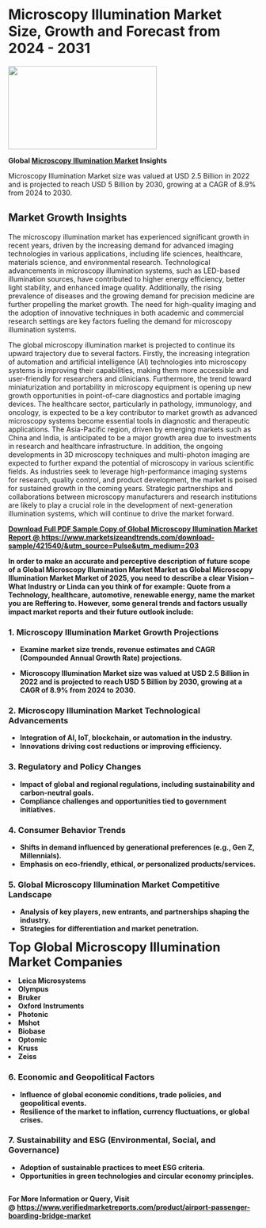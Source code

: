 <H1>Microscopy Illumination Market Size, Growth and Forecast from 2024 - 2031</H1><img class="aligncenter size-medium wp-image-584254" src="https://thirdeyenews.in/wp-content/uploads/2024/09/Global-Market-Research-300x168.jpeg" alt="" width="300" height="168" /><p><strong>Global&nbsp;<a href="https://www.marketsizeandtrends.com/download-sample/421540/&amp;utm_source=Pulse&amp;utm_medium=203">Microscopy Illumination Market</a> Insights</strong></p><p>Microscopy Illumination Market size was valued at USD 2.5 Billion in 2022 and is projected to reach USD 5 Billion by 2030, growing at a CAGR of 8.9% from 2024 to 2030.</p><p><h2>Market Growth Insights</h2> <p>The microscopy illumination market has experienced significant growth in recent years, driven by the increasing demand for advanced imaging technologies in various applications, including life sciences, healthcare, materials science, and environmental research. Technological advancements in microscopy illumination systems, such as LED-based illumination sources, have contributed to higher energy efficiency, better light stability, and enhanced image quality. Additionally, the rising prevalence of diseases and the growing demand for precision medicine are further propelling the market growth. The need for high-quality imaging and the adoption of innovative techniques in both academic and commercial research settings are key factors fueling the demand for microscopy illumination systems.</p> <p><a href="your-sample-link-here" target="_blank"><strong></strong></a></p> <p>The global microscopy illumination market is projected to continue its upward trajectory due to several factors. Firstly, the increasing integration of automation and artificial intelligence (AI) technologies into microscopy systems is improving their capabilities, making them more accessible and user-friendly for researchers and clinicians. Furthermore, the trend toward miniaturization and portability in microscopy equipment is opening up new growth opportunities in point-of-care diagnostics and portable imaging devices. The healthcare sector, particularly in pathology, immunology, and oncology, is expected to be a key contributor to market growth as advanced microscopy systems become essential tools in diagnostic and therapeutic applications. The Asia-Pacific region, driven by emerging markets such as China and India, is anticipated to be a major growth area due to investments in research and healthcare infrastructure. In addition, the ongoing developments in 3D microscopy techniques and multi-photon imaging are expected to further expand the potential of microscopy in various scientific fields. As industries seek to leverage high-performance imaging systems for research, quality control, and product development, the market is poised for sustained growth in the coming years. Strategic partnerships and collaborations between microscopy manufacturers and research institutions are likely to play a crucial role in the development of next-generation illumination systems, which will continue to drive the market forward.</p> <p><a href="your-sample-link-here" target="_blank"><strong></p><p><span class=""><strong>Download Full PDF Sample Copy of Global Microscopy Illumination Market Report</strong> @ <a href="https://www.marketsizeandtrends.com/download-sample/421540/&amp;utm_source=Pulse&amp;utm_medium=203" target="_blank">https://www.marketsizeandtrends.com/download-sample/421540/&amp;utm_source=Pulse&amp;utm_medium=203</a></span></p><p>In order to make an accurate and perceptive description of future scope of a Global&nbsp;Microscopy Illumination Market Market as Global&nbsp;Microscopy Illumination Market Market of 2025, you need to describe a clear Vision &ndash; What Industry or Linda can you think of for example: Quote from a Technology, healthcare, automotive, renewable energy, name the market you are Reffering to. However, some general trends and factors usually impact market reports and their future outlook include:</p><h3>1.&nbsp;<strong>Microscopy Illumination Market Growth Projections</strong></h3><ul><li>Examine market size trends, revenue estimates and CAGR (Compounded Annual Growth Rate) projections.</li><li><p>Microscopy Illumination Market size was valued at USD 2.5 Billion in 2022 and is projected to reach USD 5 Billion by 2030, growing at a CAGR of 8.9% from 2024 to 2030.</p></li></ul><h3>2.&nbsp;<strong>Microscopy Illumination Market Technological Advancements</strong></h3><ul><li>Integration of AI, IoT, blockchain, or automation in the industry.</li><li>Innovations driving cost reductions or improving efficiency.</li></ul><h3>3.&nbsp;<strong>Regulatory and Policy Changes</strong></h3><ul><li>Impact of global and regional regulations, including sustainability and carbon-neutral goals.</li><li>Compliance challenges and opportunities tied to government initiatives.</li></ul><h3>4.&nbsp;<strong>Consumer Behavior Trends</strong></h3><ul><li>Shifts in demand influenced by generational preferences (e.g., Gen Z, Millennials).</li><li>Emphasis on eco-friendly, ethical, or personalized products/services.</li></ul><h3>5.&nbsp;<strong>Global Microscopy Illumination Market Competitive Landscape</strong></h3><ul><li>Analysis of key players, new entrants, and partnerships shaping the industry.</li><li>Strategies for differentiation and market penetration.</li></ul><p data-pm-slice="1 1 []"><span style="color: inherit; font-family: inherit; font-size: 25px;">Top Global Microscopy Illumination Market Companies</span></p><div class="" data-test-id=""><p><li>Leica Microsystems</li><li> Olympus</li><li> Bruker</li><li> Oxford Instruments</li><li> Photonic</li><li> Mshot</li><li> Biobase</li><li> Optomic</li><li> Kruss</li><li> Zeiss</li></p></div><h3>6.&nbsp;<strong>Economic and Geopolitical Factors</strong></h3><ul><li>Influence of global economic conditions, trade policies, and geopolitical events.</li><li>Resilience of the market to inflation, currency fluctuations, or global crises.</li></ul><h3>7.&nbsp;<strong>Sustainability and ESG (Environmental, Social, and Governance)</strong></h3><ul><li>Adoption of sustainable practices to meet ESG criteria.</li><li>Opportunities in green technologies and circular economy principles.</li></ul><h2><strong style="font-size: 14px;">For More Information or Query, Visit @&nbsp;</strong><a style="background-color: #ffffff; font-size: 14px;" href="https://www.marketsizeandtrends.com/report/microscopy-illumination-market/" target="_blank">https://www.verifiedmarketreports.com/product/airport-passenger-boarding-bridge-market</a></h2>

